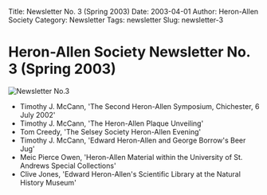 Title: Newsletter No. 3 (Spring 2003)
Date: 2003-04-01
Author: Heron-Allen Society
Category: Newsletter
Tags: newsletter
Slug: newsletter-3

# Heron-Allen Society Newsletter No. 3 (Spring 2003)

![Newsletter No.3](/images/newsletters/newsl3.jpg)

- Timothy J. McCann, 'The Second Heron-Allen Symposium, Chichester, 6 July 2002'
- Timothy J. McCann, 'The Heron-Allen Plaque Unveiling'
- Tom Creedy, 'The Selsey Society Heron-Allen Evening'
- Timothy J. McCann, 'Edward Heron-Allen and George Borrow's Beer Jug'
- Meic Pierce Owen, 'Heron-Allen Material within the University of St. Andrews Special Collections'
- Clive Jones, 'Edward Heron-Allen's Scientific Library at the Natural History Museum'
